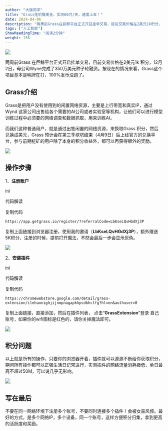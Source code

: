 ```yaml
---
author: "大强同学"
title: "Grass挂机撸美金，实测60刀/天，速度上车！"
date: 2024-04-06
description: "两周前Grass在巨鲸平台正式开启挂单交易，目前交易价格在2美元1k积分，12月2日，母公司Wyne完成了350万美元种子轮融资。按现在的情况来看，Grass这个项目基本是明牌在打，100%发币没"
tags: ["人工智能"]
ShowReadingTime: "阅读2分钟"
weight: 156
---
```

![](https://p3-juejin.byteimg.com/tos-cn-i-k3u1fbpfcp/7784dcfcce974a99b9429b64f52a800c~tplv-k3u1fbpfcp-jj-mark:3024:0:0:0:q75.awebp#?w=1167&h=730&s=324790&e=png&b=f9faea)

两周前Grass 在巨鲸平台正式开启挂单交易，目前交易价格在2美元1k 积分，12月2日，母公司Wyne完成了350万美元种子轮融资。按现在的情况来看，Grass这个项目基本是明牌在打，100%发币没跑了。​

**Grass介绍**
-----------

Grass是把用户没有使用到的闲置网络资源，主要是上行带宽和真实IP，通过Wynd 这家公司出售给各个需要的AI公司或者实验室等机构，让他们可以进行模型训练过程中必须要的网络调查和数据抓取，用来训练AI。

而我们这种普通用户，就是通过出售闲置的网络资源，来换取Grass 积分，然后兑换成美元，Grass 预计会在第三季挖坑结束（4月9日）后上线官方的兑换平台，参与前期挖矿的用户除了本身的积分收益外，都可以再获得额外的奖励。

![](https://p3-juejin.byteimg.com/tos-cn-i-k3u1fbpfcp/735c40fa0d5f403795e6a6fb8ab5686b~tplv-k3u1fbpfcp-jj-mark:3024:0:0:0:q75.awebp#?w=2550&h=911&s=263669&e=png&b=00bfdc)

操作步骤
----

1、**注册账户**

ini

 代码解读

复制代码

`https://app.getgrass.io/register/?referralCode=LbKseLQvHGdXj3P`

复制上面链接到浏览器注册，使用我的邀请（**LbKseLQvHGdXj3P**），额外赠送5K积分，注册的时候，提前打开魔法，不然会最后一步会显示灰色。

![](https://p3-juejin.byteimg.com/tos-cn-i-k3u1fbpfcp/dd7fde91ec384054a121f28b94e1ccf1~tplv-k3u1fbpfcp-jj-mark:3024:0:0:0:q75.awebp#?w=2547&h=1171&s=1613144&e=png&b=b9dd8a)

2、**安装插件**

ini

 代码解读

复制代码

`https://chromewebstore.google.com/detail/grass-extension/ilehaonighjijnmpnagapkhpcdbhclfg?hl=en&authuser=0`

复制上面链接，直接添加，然后在插件列表， 点击“**GrassExtension**”登录 自己账号，如果你的wifi图标是红色的，请你关掉魔法即可。

![](https://p3-juejin.byteimg.com/tos-cn-i-k3u1fbpfcp/b2a2ae11d09a4acba2da0836f59f05ae~tplv-k3u1fbpfcp-jj-mark:3024:0:0:0:q75.awebp#?w=731&h=1129&s=163402&e=png&b=212322)

积分问题
----

以上就是所有的操作，只要你的浏览器开着，插件就可以源源不断给你获取积分，期间所有操作都可以正强生活日记常进行，实测插件的网络流量消耗极低，单日最高不超过50M，可以说几乎无影响。

![](https://p3-juejin.byteimg.com/tos-cn-i-k3u1fbpfcp/61a0e717e941459b9065368c2ec847ea~tplv-k3u1fbpfcp-jj-mark:3024:0:0:0:q75.awebp#?w=845&h=307&s=14589&e=png&b=363845)

写在最后
----

不要在同一网络环境下注册多个账号，不要同时连接多个插件！会被女巫风控。最好的方式，是多个网络IP，多个设备，同一个账号，这样方便积分归集，拿到更高的活跃度和奖励。